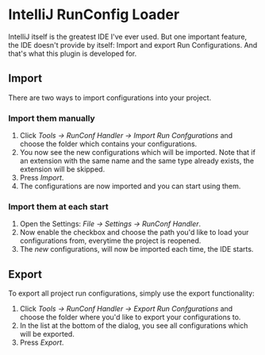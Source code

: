 # IntelliJ RunConfig Loader
IntelliJ itself is the greatest IDE I've ever used. But one important feature, the IDE doesn't provide by itself: Import and export Run Configurations. And that's what this plugin is developed for.

## Import
There are two ways to import configurations into your project. 
### Import them manually
1. Click *Tools &rarr; RunConf Handler &rarr; Import Run Confgurations* and choose the folder which contains your configurations. 
2. You now see the new configurations which will be imported. Note that if an extension with the same name and the same type already exists, the extension will be skipped.
3. Press *Import*. 
4. The configurations are now imported and you can start using them.

### Import them at each start
1. Open the Settings: *File &rarr; Settings &rarr; RunConf Handler*.
2. Now enable the checkbox and choose the path you'd like to load your configurations from, everytime the project is reopened.
3. The *new* configurations, will now be imported each time, the IDE starts.

## Export
To export all project run configurations, simply use the export functionality:
1. Click *Tools &rarr; RunConf Handler &rarr; Export Run Confgurations* and choose the folder where you'd like to export your configurations to.
2. In the list at the bottom of the dialog, you see all configurations which will be exported.
3. Press *Export*. 
